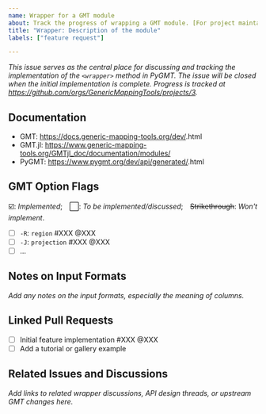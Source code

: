 ```yaml
---
name: Wrapper for a GMT module
about: Track the progress of wrapping a GMT module. [For project maintainers only!]
title: "Wrapper: Description of the module"
labels: ["feature request"]

---
```


*This issue serves as the central place for discussing and tracking the implementation of the `<wrapper>` method in PyGMT. The issue will be closed when the initial implementation is complete. Progress is tracked at https://github.com/orgs/GenericMappingTools/projects/3.*

## Documentation

- GMT: https://docs.generic-mapping-tools.org/dev/<module>.html
- GMT.jl: https://www.generic-mapping-tools.org/GMTjl_doc/documentation/modules/<module>
- PyGMT: https://www.pygmt.org/dev/api/generated/<wrapper>.html

## GMT Option Flags

☑️: *Implemented*; ⬜: *To be implemented/discussed*; ~~Strikethrough~~: *Won't implement*.

- [ ] `-R`: `region` #XXX @XXX
- [ ] `-J`: `projection` #XXX @XXX
- [ ] ...

## Notes on Input Formats

*Add any notes on the input formats, especially the meaning of columns.*

## Linked Pull Requests

- [ ] Initial feature implementation #XXX @XXX
- [ ] Add a tutorial or gallery example

## Related Issues and Discussions

*Add links to related wrapper discussions, API design threads, or upstream GMT changes here.*
